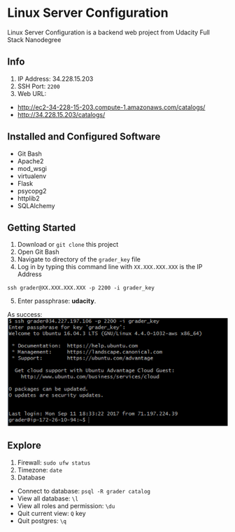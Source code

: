 # Linux Server Configuration
Linux Server Configuration is a backend web project from Udacity Full Stack Nanodegree

## Info
1. IP Address: 34.228.15.203
2. SSH Port: `2200`
3. Web URL: 
- http://ec2-34-228-15-203.compute-1.amazonaws.com/catalogs/
- http://34.228.15.203/catalogs/

## Installed and Configured Software
- Git Bash
- Apache2
- mod_wsgi
- virtualenv
- Flask
- psycopg2
- httplib2
- SQLAlchemy

## Getting Started
1. Download or `git clone` this project
2. Open Git Bash
3. Navigate to directory of the `grader_key` file
4. Log in by typing this command line with `XX.XXX.XXX.XXX` is the IP Address
```
ssh grader@XX.XXX.XXX.XXX -p 2200 -i grader_key
```
5. Enter passphrase: **udacity**. 

As success:
![Image of success ssh login](https://github.com/iamthuypham/Linux-Server-Configuration/blob/master/successssh.PNG)

## Explore
1. Firewall: `sudo ufw status`
2. Timezone: `date`
3. Database
- Connect to database: `psql -R grader catalog`
- View all database: `\l`
- View all roles and permission: `\du`
- Quit current view: `Q` key
- Quit postgres: `\q`

